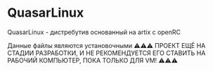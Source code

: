 # QuasarLinux
QuasarLinux - дистребутив основанный на artix с openRC




Данные файлы являются установочными
⚠️⚠️⚠️
ПРОЕКТ ЕЩЁ НА СТАДИИ РАЗРАБОТКИ, И НЕ РЕКОМЕНДУЕТСЯ ЕГО СТАВИТЬ НА РАБОЧИЙ КОМПЬЮТЕР, ПОКА ТОЛЬКО ДЛЯ VM!
⚠️⚠️⚠️
